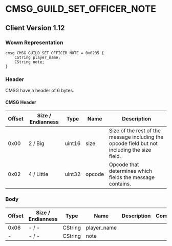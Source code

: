 # CMSG_GUILD_SET_OFFICER_NOTE

## Client Version 1.12

### Wowm Representation
```rust,ignore
cmsg CMSG_GUILD_SET_OFFICER_NOTE = 0x0235 {
    CString player_name;
    CString note;
}
```
### Header

CMSG have a header of 6 bytes.

#### CMSG Header

| Offset | Size / Endianness | Type   | Name   | Description |
| ------ | ----------------- | ------ | ------ | ----------- |
| 0x00   | 2 / Big           | uint16 | size   | Size of the rest of the message including the opcode field but not including the size field.|
| 0x02   | 4 / Little        | uint32 | opcode | Opcode that determines which fields the message contains.|

### Body

| Offset | Size / Endianness | Type | Name | Description | Comment |
| ------ | ----------------- | ---- | ---- | ----------- | ------- |
| 0x06 | - / - | CString | player_name |  |  |
| - | - / - | CString | note |  |  |

